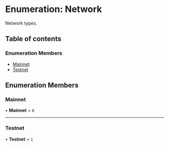 # Enumeration: Network

Network types.

## Table of contents

### Enumeration Members

- [Mainnet](Network.md#mainnet)
- [Testnet](Network.md#testnet)

## Enumeration Members

### Mainnet

• **Mainnet** = `0`

---

### Testnet

• **Testnet** = `1`
